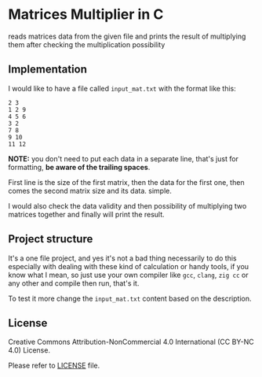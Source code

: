 # Matrices Multiplier in C

reads matrices data from the given file and prints the result of multiplying them after checking the multiplication possibility

## Implementation

I would like to have a file called `input_mat.txt` with the format like this:

```plain
2 3
1 2 9
4 5 6
3 2
7 8
9 10
11 12

```

**NOTE:** you don't need to put each data in a separate line, that's just for formatting, **be aware of the trailing spaces**.

First line is the size of the first matrix, then the data for the first one, then comes the second matrix size and its data. simple.

I would also check the data validity and then possibility of multiplying two matrices together and finally will print the result.

## Project structure

It's a one file project, and yes it's not a bad thing necessarily to do this especially with dealing with these kind of calculation or handy tools, if you know what I mean, so just use your own compiler like `gcc`, `clang`, `zig cc` or any other and compile then run, that's it.

To test it more change the `input_mat.txt` content based on the description.

## License

Creative Commons Attribution-NonCommercial 4.0 International (CC BY-NC 4.0) License.

Please refer to [LICENSE](/LICENSE) file.
